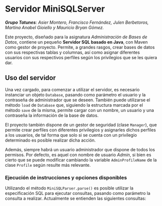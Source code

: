 # Servidor MiniSQLServer
_**Grupo Tatunes**: Asier Montero, Francisco Fernández, Julen Berbetoros, Martina Anabel Gioiello y Mauricio Bryan Gómez._

Este proyecto, diseñado para la asignatura _Administración de Bases de Datos_, contiene un pequeño **Servidor SQL basado en Java**, con Maven como gestor de proyecto. Permite, a grandes rasgos, crear bases de datos con sus respectivas tablas y columnas, así como asignar diferentes usuarios con sus respectivos perfiles según los privilegios que se les quiera dar.

## Uso del servidor
Una vez cargado, para comenzar a utilizar el servidor, es necesario instanciar un objeto `Database`, pasando como parámetro el usuario y la contraseña de administrador que se deseen. También puede utilizarse el método `load` de `Database` que, siguiendo la estructura marcada por el método `save` de la misma, permite cargar con un nombre, un usuario y una contraseña la información de la base de datos.

El proyecto también dispone de un gestor de seguridad (clase `Manager`), que permite crear perfiles con diferentes privilegios y asignarles dichos perfiles a los usuarios, de tal forma que solo si se cuenta con un privilegio determinado es posible realizar dicha acción.

Además, siempre habrá un usuario administrador que dispone de todos los permisos. Por defecto, es aquel con nombre de usuario _Admin_, si bien es cierto que se puede modificar cambiando la variable `AdminProfileName` de la clase `Profile` según resulte más relevante.

### Ejecución de instrucciones y opciones disponibles
Utilizando el método `MiniSQLParser.parse()` es posible utilizar la especificación SQL para ejecutar consultas, pasando como parámetro la consulta a realizar. Actualmente se entienden las siguientes consultas:
